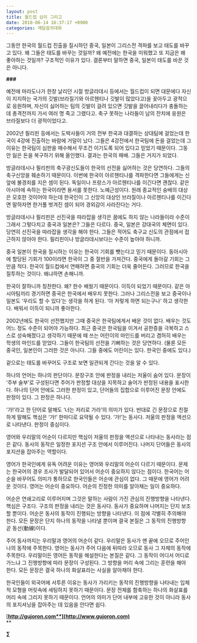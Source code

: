 ```yaml
---
layout: post
title: 월드컵 심리 그리고
date: 2010-06-14 16:37:17 +0900
categories: 깨달음의대화
---
```

  


그동안 한국의 월드컵 진출을 질시하던 중국, 일본이 그리스전 격파를 보고 태도를 바꾸고 있다. 왜 그들은 태도를 바꾸는 것일까? 왜 예전에는 한국을 미워했고 또 지금은 왜 좋아하는 것일까? 구조적인 이유가 있다. 결론부터 말하면 중국, 일본이 태도를 바꾼 것은 아니다. 



**###**



예전에 마라도나가 한창 날리던 시절 방글라데시 등에서는 월드컵이 되면 대문에다 자신이 지지하는 국가의 깃발(브라질기와 아르헨티나 깃발이 많았다고)을 꽂아두고 광적으로 응원하며, 자신이 싫어하는 팀의 깃발이 걸려 있으면 깃발을 끌어내리다가 충돌하는데 총격전까지 가서 여러 명 죽고 그랬다고. 축구 못하는 나라들이 남의 잔치에 응원은 브라질보다 더 광적이었다고.



2002년 필리핀 등에서는 도박사들이 거의 전부 한국과 대결하는 상대팀에 걸었는데 한국이 4강에 진출하는 바람에 거덜이 났다. 그들은 4강전에서 한국팀에 돈을 걸었는데 그 이유는 한국팀이 심판을 매수해서 무조건 이기도록 되어 있다고 믿었기 때문이다. 그동안 잃은 돈을 복구하기 위해 올인했다. 결과는 한국의 패배. 그들은 거지가 되었다. 



방글라데시나 필리핀의 축구광신도들이 한국의 선전을 싫어하는 것은 당연하다. 그들의 축구신앙을 훼손하기 때문이다. 이번에 한국이 아르헨티나를 격파한다면 그들에게는 신 앞에 불경죄를 지은 셈이 된다. 독일이나 프랑스가 아르헨티나를 이긴다면 괜찮다. 같은 아시아에 속하는 한국이라면 용서를 못한다. 노예근성이다. 원래 종교적인 숭배의 대상은 모호한 것이어야 하는데 한국인이 그 신앙의 대상인 브라질이나 아르헨티나를 이긴다면 말하자면 한거풀 벗겨진 셈이 되어 경외감이 사라진다는 거다. 



방글라데시나 필리핀은 선진국을 따라잡을 생각은 꿈에도 하지 않는 나라들이라 수준이 그래서 그렇다치고 중국과 일본은? 그들은 다르다. 중국, 일본은 강대국의 체면이 있다. 당연히 선진국을 따라잡을 생각을 해야 한다. 그들은 적어도 축구교 신도의 관점에서 접근하지 않아야 한다. 필리핀이나 방글라데시보다는 수준이 높아야 하니까. 



중국 일본이 한국을 질시하는 이유는 한국이 기회를 뺏는다고 믿기 때문이다. 동아시아에 할당된 기회가 100이라면 한국이 그 중 절반을 가져간다. 중국에게 돌아갈 기회는 그만큼 적다. 한국이 월드컵에서 연패하면 중국의 기회는 더욱 줄어든다. 그러므로 한국을 질투하는 것이다. 왜냐하면 손해니까.



한국이 잘하니까 칭찬한다. 왜? 한수 배웠기 때문이다. 이득이 되었기 때문이다. 같은 아시아팀끼리 경기하면 중국은 한국에서 배우지 못한다. 그러나 그리스전을 보고 중국이나 일본도 ‘우리도 할 수 있다’는 생각을 하게 된다. ‘아 저렇게 하면 되는구나’ 하고 생각한다. 배워서 이득이 되니까 좋아한다.



2002년에도 한국이 선전했지만 그때 중국은 한국팀에게서 배운 것이 없다. 배우는 것도 어느 정도 수준이 되어야 가능하다. 최근 중국은 한국팀을 이겨서 공한증을 극복하고 스스로 성숙해졌다고 생각하기 때문에 떼 쓰는 어린이의 마인드를 버리고 겸허히 배우는 학생의 마인드를 얻었다. 그들이 한국팀의 선전을 기뻐하는 것은 당연하다. (물론 모든 중국인, 일본인이 그러한 것은 아니다. 그들 중에도 어린이는 있다. 한국인 중에도 있다.)



겉으로는 태도를 바꾸어도 구조로 보면 일관되게 간다는 것을 알 수 있다.



  
하나의 언어는 하나의 판단이다. 문장구조 안에 판정을 내리는 저울이 숨어 있다. 문장이 ‘주부 술부’로 구성된다면 주어가 판정할 대상을 지목하고 술어가 판정된 내용을 표시한다. 하나의 단어 안에도 그러한 판정이 있고, 단어들의 집합으로 이루어진 문장 안에도 판정이 있다. 그 판정은 하나다.

  
‘가!’라고 한 단어로 말해도 ‘너는 저리로 가라’의 의미가 있다. 반대로 긴 문장으로 친절하게 말해도 핵심은 ‘가!’ 한마디로 요약될 수 있다. ‘가!’는 동사다. 저울의 판정을 액션으로 나타낸다. 판정이 중심이다. 

  
영어와 우리말의 어순이 다르지만 핵심이 저울의 판정을 액션으로 나타내는 동사라는 점은 같다. 동사의 동작은 일정한 포지션 구조 안에서 이루어진다. 나머지 단어들은 동사의 포지션을 잡아주는 역할이다. 

  
영어가 한국인에게 유독 어려운 이유는 영어와 우리말의 어순이 다르기 때문이다. 문제는 한국어의 경우 조사가 발달되어 있어서 어순이 중요하지 않다는 점이다. 한국어는 어순을 바꾸어도 의미가 통하므로 한국인들은 어순에 관심이 없다. 그 때문에 영어가 어려운 것이다. 영어는 어순이 중요하다. 어순의 진정한 의미를 알아채는 일이 중요하다. 

  
어순은 연쇄고리로 이루어지며 그것은 말하는 사람이 가진 관심의 진행방향을 나타낸다. 핵심은 구조다. 구조의 판정을 내리는 것은 동사다. 동사가 중요하며 나머지는 단지 보조할 뿐이다. 어순은 동사의 동작이 진행되는 방향을 나타낸다. 이 점에 각별히 주의해야 한다. 모든 문장은 단지 하나의 동작을 나타낼 뿐이며 결국 본질은 그 동작의 진행방향 곧 동선(動線)이다.

  
주어 동사까지는 우리말과 영어의 어순이 같다. 우리말은 동사가 맨 끝에 오므로 주어인 나의 동작에 주목한다. 영어는 동사가 주어 다음에 뒤따라 오므로 동사 그 자체의 동작에 주목한다. 우리말이든 영어든 동작을 해설한다는 본질은 같다. 그 동작이 어디서 어디로 가느냐 그 진행방향에 따라 문장이 구성된다. 그 방향을 머리 속에 그리는 훈련을 해야 한다. 모든 문장은 결국 하나의 화살표라는 사실을 알아채야 한다.

  
한국인들이 외국어에 서투른 이유는 동사가 가리키는 동작의 진행방향을 나타내는 입체적 모형을 머릿속에 세팅하지 못하기 때문이다. 문장 전체를 함축하는 하나의 화살표를 머리 속에 그리지 못하기 때문이다. 언어의 의미가 단어 내부에 고유한 것이 아니라 동사의 포지셔닝을 잡아주는 데 있음을 안다면 쉽다.







[**http://gujoron.com**](http://www.gujoron.com)**  
** 

**∑**